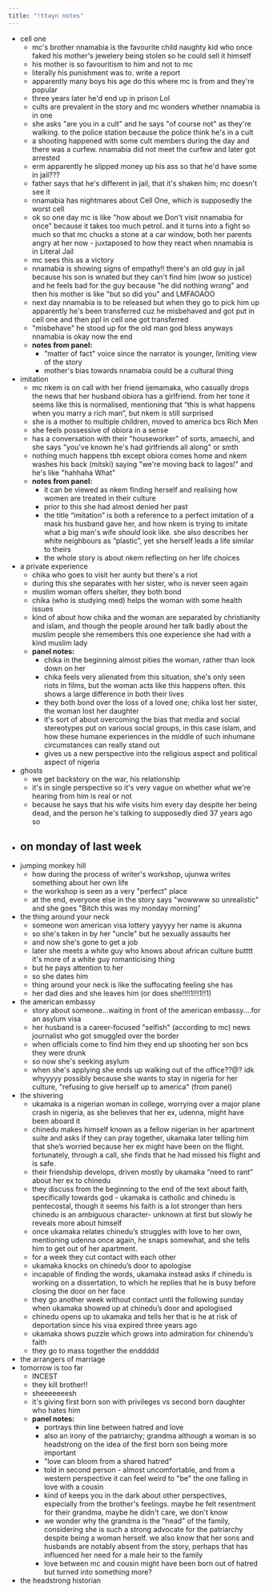 ```yaml
---
title: "!ttayn notes"
---
```


- cell one
	- mc's brother nnamabia is the favourite child naughty kid who once faked his mother's jewelery being stolen so he could sell it himself
	- his mother is so favouritism to him and not to mc
	- literally his punishment was to. write a report
	- apparently many boys his age do this where mc is from and they're popular
	- three years later he'd end up in prison Lol
	- cults are prevalent in the story and mc wonders whether nnamabia is in one
	- she asks "are you in a cult" and he says "of course not" as they're walking. to the police station because the police think he's in a cult
	- a shooting happened with some cult members during the day and there was a curfew. nnamabia did not meet the curfew and later got arrested
	- erm apparently he slipped money up his ass so that he'd have some in jail???
	- father says that he's different in jail, that it's shaken him; mc doesn't see it
	- nnamabia has nightmares about Cell One, which is supposedly the worst cell
	- ok so one day mc is like "how about we Don't visit nnamabia for once" because it takes too much petrol. and it turns into a fight so much so that mc chucks a stone at a car window, both her parents angry at her now - juxtaposed to how they react when nnamabia is in Literal Jail
	- mc sees this as a victory
	- nnamabia is showing signs of empathy!! there's an old guy in jail because his son is wnated but they can't find him (wow so justice) and he feels bad for the guy because "he did nothing wrong" and then his mother is like "but so did you" and LMFAOAOO
	- next day nnamabia is to be released but when they go to pick him up apparently he's been transferred cuz he misbehaved and got put in cell one and then ppl in cell one got transferred
	- "misbehave" he stood up for the old man god bless anyways nnamabia is okay now the end
	- **notes from panel:**
		- "matter of fact" voice since the narrator is younger, limiting view of the story
		- mother's bias towards nnamabia could be a cultural thing
- imitation
	- mc nkem is on call with her friend ijemamaka, who casually drops the news that her husband obiora has a girlfriend. from her tone it seems like this is normalised, mentioning that “this is what happens when you marry a rich man”, but nkem is still surprised
	- she is a mother to multiple children, moved to america bcs Rich Men
	- she feels possessive of obiora in a sense
	- has a conversation with their "houseworker" of sorts, amaechi, and she says "you've known he's had girlfriends all along" or smth
	- nothing much happens tbh except obiora comes home and nkem washes his back (mitski) saying "we're moving back to lagos!" and he's like "hahhaha What"
	- **notes from panel:**
		- it can be viewed as nkem finding herself and realising how women are treated in their culture
		- prior to this she had almost denied her past
		- the title “imitation” is both a reference to a perfect imitation of a mask his husband gave her, and how nkem is trying to imitate what a big man's wife *should* look like. she also describes her white neighbours as “plastic”, yet she herself leads a life similar to theirs
		- the whole story is about nkem reflecting on her life choices
- a private experience
	- chika who goes to visit her aunty but there's a riot
	- during this she separates with her sister, who is never seen again
	- muslim woman offers shelter, they both bond
	- chika (who is studying med) helps the woman with some health issues
	- kind of about how chika and the woman are separated by christianity and islam, and though the people around her talk badly about the muslim people she remembers this one experience she had with a kind muslim lady
	- **panel notes:**
		- chika in the beginning almost pities the woman, rather than look down on her
		- chika feels very alienated from this situation, she's only seen riots in films, but the woman acts like this happens often. this shows a large difference in both their lives
		- they both bond over the loss of a loved one; chika lost her sister, the woman lost her daughter
		- it's sort of about overcoming the bias that media and social stereotypes put on various social groups, in this case islam, and how these humane experiences in the middle of such inhumane circumstances can really stand out
		- gives us a new perspective into the religious aspect and political aspect of nigeria
- ghosts
	- we get backstory on the war, his relationship
	- it's in single perspective so it's very vague on whether what we're hearing from him is real or not
	- because he says that his wife visits him every day despite her being dead, and the person he's talking to supposedly died 37 years ago so
- on monday of last week
	- 
- jumping monkey hill
	- how during the process of writer's workshop, ujunwa writes something about her own life
	- the workshop is seen as a very "perfect" place
	- at the end, everyone else in the story says "wowwww so unrealistic" and she goes "Bitch this was my monday morning"
- the thing around your neck
	- someone won american visa lottery yayyyy her name is akunna
	- so she's taken in by her "uncle" but he sexually assaults her
	- and now she's gone to get a job
	- later she meets a white guy who knows about african culture butttt it's more of a white guy romanticising thing
	- but he pays attention to her
	- so she dates him
	- thing around your neck is like the suffocating feeling she has
	- her dad dies and she leaves him (or does she!!!!1!!!1!!1)
- the american embassy
	- story about someone...waiting in front of the american embassy....for an asylum visa
	- her husband is a career-focused "selfish" (according to mc) news journalist who got smuggled over the border
	- when officials come to find him they end up shooting her son bcs they were drunk
	- so now she's seeking asylum
	- when she's applying she ends up walking out of the office??@? idk whyyyyy possibly because she wants to stay in nigeria for her culture, "refusing to give herself up to america" (from panel) 
- the shivering
	- ukamaka is a nigerian woman in college, worrying over a major plane crash in nigeria, as she believes that her ex, udenna, might have been aboard it 
	- chinedu makes himself known as a fellow nigerian in her apartment suite and asks if they can pray together, ukamaka later telling him that she’s worried because her ex might have been on the flight. fortunately, through a call, she finds that he had missed his flight and is safe. 
	- their friendship develops, driven mostly by ukamaka “need to rant” about her ex to chinedu 
	- they discuss from the beginning to the end of the text about faith, specifically towards god - ukamaka is catholic and chinedu is pentecostal, though it seems his faith is a lot stronger than hers chinedu is an ambiguous character- unknown at first but slowly he reveals more about himself 
	- once ukamaka relates chinedu’s struggles with love to her own, mentioning udenna once again, he snaps somewhat, and she tells him to get out of her apartment. 
	- for a week they cut contact with each other
	- ukamaka knocks on chinedu’s door to apologise 
	- incapable of finding the words, ukamaka instead asks if chinedu is working on a dissertation, to which he replies that he is busy before closing the door on her face 
	- they go another week without contact until the following sunday when ukamaka showed up at chinedu’s door and apologised 
	- chinedu opens up to ukamaka and tells her that is he at risk of deportation since his visa expired three years ago 
	- ukamaka shows puzzle which grows into admiration for chinendu’s faith 
	- they go to mass together the enddddd
- the arrangers of marriage
- tomorrow is too far
	- INCEST
	- they kill brother!!
	- sheeeeeeesh
	- it's giving first born son with privileges vs second born daughter who hates him
	- **panel notes:**
		- portrays thin line between hatred and love
		- also an irony of the patriarchy; grandma although a woman is so headstrong on the idea of the first born son being more important
		- "love can bloom from a shared hatred"
		- told in second person - almost uncomfortable, and from a western perspective it can feel weird to "be" the one falling in love with a cousin
		- kind of keeps you in the dark about other perspectives, especially from the brother's feelings. maybe he felt resentment for their grandma, maybe he didn't care, we don't know
		- we wonder why the grandma is the "head" of the family, considering she is such a strong advocate for the patriarchy despite being a woman herself. we also know that her sons and husbands are notably absent from the story, perhaps that has influenced her need for a male heir to the family
		- love between mc and cousin might have been born out of hatred but turned into something more?
- the headstrong historian